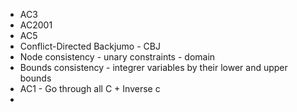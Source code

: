 - AC3
- AC2001
- AC5
- Conflict-Directed Backjumo - CBJ
- Node consistency - unary constraints - domain
- Bounds consistency - integrer variables by their lower and upper bounds
- AC1 - Go through all C + Inverse c
- 